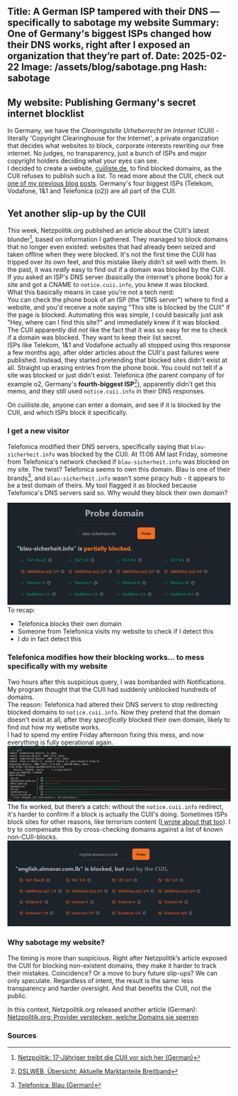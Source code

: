 Title: A German ISP tampered with their DNS — specifically to sabotage my website
Summary: One of Germany's biggest ISPs changed how their DNS works, right after I exposed an organization that they’re part of.
Date: 2025-02-22
Image: /assets/blog/sabotage.png 
Hash: sabotage
---------
## My website: Publishing Germany's secret internet blocklist
In Germany, we have the *Clearingstelle Urheberrecht im Internet* (CUII) - literally 'Copyright Clearinghouse for the Internet', 
a private organization that decides what websites to block, corporate interests rewriting our free internet.
No judges, no transparency, just a bunch of ISPs and major copyright holders deciding what your eyes can see.  
I decided to create a website, [cuiiliste.de](https://cuiiliste.de/), to find blocked domains, as the CUII refuses to publish such a list.
To read more about the CUII, check out [one of my previous blog posts](/blog/exposing-the-cuii). Germany's four biggest ISPs 
(Telekom, Vodafone, 1&1 and Telefonica (o2)) are all part of the CUII.

## Yet another slip-up by the CUII
This week, Netzpolitik.org published an article about the CUII's latest blunder[^1], based on information I gathered. 
They managed to block domains that no longer even existed: websites that had already been seized and taken offline when they were blocked.
It's not the first time the CUII has tripped over its own feet, and this mistake likely didn’t sit well with them.
In the past, it was *really* easy to find out if a domain was blocked by the CUII.
If you asked an ISP's DNS server (basically the internet's phone book) for a site and got a CNAME to `notice.cuii.info`, you knew it was blocked.  
What this basically means in case you're not a tech nerd:  
You can check the phone book of an ISP (the "DNS server") where to find a website, and you'd receive a note saying "This site is blocked by the CUII" if the page is blocked.
Automating this was simple, I could basically just ask "Hey, where can I find this site?" and immediately knew if it was blocked.
The CUII apparently did *not* like the fact that it was so easy for me to check if a domain was blocked. They want to keep their list secret.  
ISPs like Telekom, 1&1 and Vodafone actually all stopped using this response a few months ago, 
after older articles about the CUII's past failures were published. Instead, they started pretending that blocked sites didn't exist at all.
Straight up erasing entries from the phone book. You could not tell if a site was blocked or just didn't exist.
Telefonica (the parent company of for example o2, Germany's **fourth-biggest ISP**[^2]), apparently didn't get this memo, and they still used `notice.cuii.info` in their DNS responses.  
    
On cuiiliste.de, anyone can enter a domain, and see if it is blocked by the CUII, and which ISPs block it specifically.

### I get a new visitor
Telefonica modified their DNS servers, specifically saying that `blau-sicherheit.info` was blocked by the CUII.
At 11:06 AM last Friday, someone from Telefonica's network checked if `blau-sicherheit.info` was blocked on my site. 
The twist? Telefonica seems to own this domain. Blau is one of their brands[^3], and `blau-sicherheit.info` wasn’t some piracy hub -
it appears to be a test domain of theirs. 
My tool flagged it as blocked because Telefonica's DNS servers said so. 
Why would they block their own domain?

![Telefonica's DNS response](/assets/blog/blau-sicherheit-probe.png)
To recap:
<ul>
    <li> Telefonica blocks their own domain</li>
    <li> Someone from Telefonica visits my website to check if I detect this</li>
    <li> I <i>do</i> in fact detect this</li>
</ul>

### Telefonica modifies how their blocking works... to mess specifically with my website
Two hours after this suspicious query, I was bombarded with Notifications. 
My program thought that the CUII had suddenly unblocked hundreds of domains.  
The reason: Telefonica had altered their DNS servers to stop redirecting blocked domains to `notice.cuii.info`.
Now they pretend that the domain doesn't exist at all, after they *specifically* blocked their own domain, likely to find out how my website works.  
I had to spend my entire Friday afternoon fixing this mess, and now everything is fully operational again.
![Git pull](/assets/blog/git-pull.png)
The fix worked, but there’s a catch: without the `notice.cuii.info` redirect, it's harder to confirm if a block is actually the CUII's doing. 
Sometimes ISPs block sites for other reasons, like terrorism content ([I wrote about that too](/blog/german-isps-block-terrorist-content)). 
I try to compensate this by cross-checking domains against a list of known non-CUII-blocks.
![Probing a site blocked by ISPs, but not by the CUII](/assets/blog/almanar-blocked.png)

### Why sabotage my website?
The timing is more than suspicious. 
Right after Netzpolitik’s article exposed the CUII for blocking non-existent domains, they make it harder to track their mistakes. 
Coincidence? Or a move to bury future slip-ups? 
We can only speculate.
Regardless of intent, the result is the same: less transparency and harder oversight. And that benefits the CUII, not the public.  
  
  
In this context, Netzpolitik.org released another article (German): 
[Netzpolitik.org: Provider verstecken, welche Domains sie sperren](https://netzpolitik.org/2025/netzsperren-provider-verstecken-welche-domains-sie-sperren/)

### Sources
[^1]: [Netzpolitik: 17-Jähriger treibt die CUII vor sich her (German)](https://netzpolitik.org/2025/netzsperren-17-jaehriger-treibt-die-cuii-vor-sich-her/)
[^2]: [DSLWEB, Übersicht: Aktuelle Marktanteile Breitband](https://www.dslweb.de/breitband-report-deutschland.php)
[^3]: [Telefonica: Blau (German)](https://www.telefonica.de/kunden/blau.html)